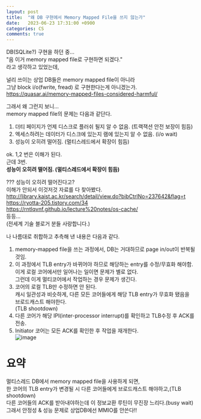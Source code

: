 ```yaml
---
layout: post
title:  "왜 DB 구현에서 Memory Mapped File을 쓰지 않는가"
date:   2023-06-23 17:31:00 +0900
categories: CS
comments: true
---
```

DB(SQLite?) 구현을 하던 중...  
"음 이거 memory mapped file로 구현하면 되겠다."  
라고 생각하고 있었는데,  

널리 쓰이는 상업 DB들은 memory mapped file이 아니라  
그냥 block i/o(fwrite, fread) 로 구현한다는게 아니겠는가.  
<https://quasar.ai/memory-mapped-files-considered-harmful/>  

그래서 왜 그런지 보니...  
memory mapped file의 문제는 다음과 같단다.  
1. 더티 페이지가 언제 디스크로 플러쉬 될지 알 수 없음. (트랙잭션 안전 보장이 힘듬)  
2. 엑세스하려는 데이터가 디스크에 있는지 램에 있는지 알 수 없음. (i/o wait)  
3. 성능이 오히려 떨어짐. (멀티스레드에서 확장이 힘듬)  

ok. 1,2 번은 이해가 된다.  
근데 3번.  
**성능이 오히려 떨어짐. (멀티스레드에서 확장이 힘듬)**  

??? 성능이 오히려 떨어진다고?  
이해가 안되서 이것저것 자료를 다 찾아봤다.  
<http://library.kaist.ac.kr/search/detail/view.do?bibCtrlNo=237642&flag=t>  
<https://ryotta-205.tistory.com/34>  
<https://rntlqvnf.github.io/lecture%20notes/os-cache/>  
등등...  
(전세계 기술 블로거 분들 사랑합니다.)  

나 나름대로 취합하고 추측해 낸 내용은 다음과 같다.  
1. memory-mapped file을 쓰는 과정에서, DB는 거대하므로 page in/out이 반복될 것임.  
2. 이 과정에서 TLB entry가 바뀌어야 하므로 해당하는 entry를 수정/무효화 해야함.  
이게 로컬 코어에서만 일어나는 일이면 문제가 별로 없다.  
그런데 이게 멀티코어에서 작업하는 경우 문제가 생긴다.  
3. 코어의 로컬 TLB만 수정하면 안 된다.  
캐시 일관성과 비슷하게, 다른 모든 코어들에게 해당 TLB entry가 무효화 됐음을 브로드캐스트 해야한다.  
(TLB shootdown)  
4. 다른 코어가 해당 IPI(inter-processor interrupt)를 확인하고 TLB수정 후 ACK를 전송.  
5. Initiator 코어는 모든 ACK를 확인한 후 작업을 재개한다.  
![image](https://github.com/Ria9993/Ria9993/assets/44316628/b0ded685-6c87-49c1-b464-0ae281f7b6ca)  

# 요약  
멀티스레드 DB에서 memory mapped file을 사용하게 되면,  
한 코어의 TLB entry가 변경될 시 다른 코어들에게 브로드캐스트 해야하고,(TLB shootdown)  
다른 코어들의 ACK를 받아내야하는데 이 정보교환 루틴이 무진장 느리다.(busy wait)  
그래서 안정성 & 성능 문제로 상업DB에선 MMIO를 안쓴다!!  